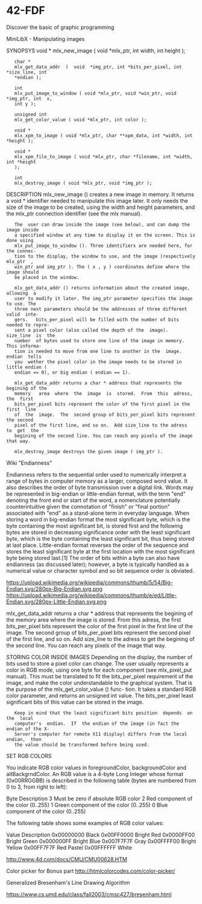 # 42-FDF
Discover the basic of graphic programming

MiniLibX - Manipulating images

SYNOPSYS
       void *
       mlx_new_image ( void *mlx_ptr, int width, int height );

       char *
       mlx_get_data_addr  (  void  *img_ptr, int *bits_per_pixel, int *size_line, int
       *endian );

       int
       mlx_put_image_to_window ( void *mlx_ptr, void *win_ptr, void *img_ptr, int  x,
       int y );

       unsigned int
       mlx_get_color_value ( void *mlx_ptr, int color );

       void *
       mlx_xpm_to_image ( void *mlx_ptr, char **xpm_data, int *width, int *height );

       void *
       mlx_xpm_file_to_image ( void *mlx_ptr, char *filename, int *width, int *height
       );

       int
       mlx_destroy_image ( void *mlx_ptr, void *img_ptr );

DESCRIPTION
       mlx_new_image () creates a new image in memory. It returns a void * identifier
       needed  to manipulate this image later. It only needs the size of the image to
       be created, using the width and height parameters, and the mlx_ptr  connection
       identifier (see the mlx manual).

       The  user can draw inside the image (see below), and can dump the image inside
       a specified window at any time to display it on the screen. This is done using
       mlx_put_image_to_window (). Three identifiers are needed here, for the connec-
       tion to the display, the window to use, and the image (respectively mlx_ptr  ,
       win_ptr and img_ptr ). The ( x , y ) coordinates define where the image should
       be placed in the window.

       mlx_get_data_addr () returns information about the created image,  allowing  a
       user to modify it later. The img_ptr parameter specifies the image to use. The
       three next parameters should be the addresses of three different  valid  inte-
       gers.   bits_per_pixel will be filled with the number of bits needed to repre-
       sent a pixel color (also called the depth of the  image).   size_line  is  the
       number  of bytes used to store one line of the image in memory.  This informa-
       tion is needed to move from one line to another in the  image.   endian  tells
       you  wether the pixel color in the image needs to be stored in little endian (
       endian == 0), or big endian ( endian == 1).

       mlx_get_data_addr returns a char * address that represents the begining of the
       memory   area  where  the  image  is  stored.  From  this  adress,  the  first
       bits_per_pixel bits represent the color of the first pixel in the  first  line
       of  the  image.  The  second group of bits_per_pixel bits represent the second
       pixel of the first line, and so on.  Add size_line to the adress  to  get  the
       begining of the second line. You can reach any pixels of the image that way.

       mlx_destroy_image destroys the given image ( img_ptr ).

Wiki "Endianness"

Endianness refers to the sequential order used to numerically interpret a range of bytes in computer memory as a larger, composed word value. It also describes the order of byte transmission over a digital link. Words may be represented in big-endian or little-endian format, with the term "end" denoting the front end or start of the word, a nomenclature potentially counterintuitive given the connotation of "finish" or "final portion" associated with "end" as a stand-alone term in everyday language. When storing a word in big-endian format the most significant byte, which is the byte containing the most significant bit, is stored first and the following bytes are stored in decreasing significance order with the least significant byte, which is the byte containing the least significant bit, thus being stored at last place. Little-endian format reverses the order of the sequence and stores the least significant byte at the first location with the most significant byte being stored last.[1] The order of bits within a byte can also have endianness (as discussed later); however, a byte is typically handled as a numerical value or character symbol and so bit sequence order is obviated.

https://upload.wikimedia.org/wikipedia/commons/thumb/5/54/Big-Endian.svg/280px-Big-Endian.svg.png
https://upload.wikimedia.org/wikipedia/commons/thumb/e/ed/Little-Endian.svg/280px-Little-Endian.svg.png

mlx_get_data_addr returns a char * address that represents the begining of the
memory   area  where  the  image  is  stored.  From  this  adress,  the  first
bits_per_pixel bits represent the color of the first pixel in the  first  line
of  the  image.  The  second group of bits_per_pixel bits represent the second
pixel of the first line, and so on.  Add size_line to the adress  to  get  the
begining of the second line. You can reach any pixels of the image that way.

STORING COLOR INSIDE IMAGES
       Depending  on  the display, the number of bits used to store a pixel color can
       change. The user usually represents a color in RGB mode, using  one  byte  for
       each  component (see mlx_pixel_put manual). This must be translated to fit the
       bits_per_pixel requirement of the image, and make the color understandable  to
       the graphical system.  That is the purpose of the mlx_get_color_value () func-
       tion. It takes a standard RGB color parameter, and  returns  an  unsigned  int
       value.   The bits_per_pixel least significant bits of this value can be stored
       in the image.

       Keep in mind that the least significant bits position  depends  on  the  local
       computer's  endian.  If  the endian of the image (in fact the endian of the X-
       Server's computer for remote X11 display) differs from the local endian,  then
       the value should be transformed before being used.
       
SET RGB COLORS

You indicate RGB color values in foregroundColor, backgroundColor and altBackgrndColor. An RGB value is a 4-byte Long Integer whose format (0x00RRGGBB) is described in the following table (bytes are numbered from 0 to 3, from right to left):

Byte	Description
3	Must be zero if absolute RGB color
2	Red component of the color (0..255)
1	Green component of the color (0..255)
0	Blue component of the color (0..255)


The following table shows some examples of RGB color values:

Value	Description
0x00000000	Black
0x00FF0000	Bright Red
0x0000FF00	Bright Green
0x000000FF	Bright Blue
0x007F7F7F	Gray
0x00FFFF00	Bright Yellow
0x00FF7F7F	Red Pastel
0x00FFFFFF	White

http://www.4d.com/docs/CMU/CMU00628.HTM


Color picker for Bonus part
http://htmlcolorcodes.com/color-picker/


Generalized Bresenham's Line Drawing Algorithm

https://www.cs.umd.edu/class/fall2003/cmsc427/bresenham.html

